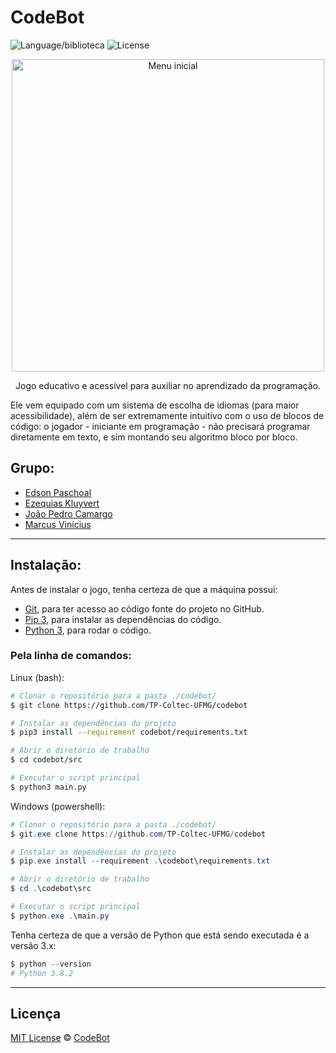 # CodeBot
![Language/biblioteca](https://img.shields.io/badge/Python-pygames-orange)
![License](https://img.shields.io/badge/License-MIT-blue)

<p align="center">
  <img src="https://github.com/TP-Coltec-UFMG/codebot/blob/release-01/wiki-imgs/menu.png" alt="Menu inicial" width="500">
</p>
<p align="center">Jogo educativo e acessível para auxiliar no aprendizado da programação.</p>

Ele vem equipado com um sistema de escolha de idiomas (para maior acessibilidade), além de ser extremamente intuitivo com o uso de blocos de código: o jogador - iniciante em programação - não precisará programar diretamente em texto, e sim montando seu algoritmo bloco por bloco.

## Grupo:
- [Edson Paschoal](https://github.com/sshEdd1e)
- [Ezequias Kluyvert](https://github.com/UserZeca)
- [João Pedro Camargo](https://github.com/CommonHooman)
- [Marcus Vinícius](https://github.com/MarcusPeixe)

---

## Instalação:

Antes de instalar o jogo, tenha certeza de que a máquina possui:
- [Git](https://git-scm.com/), para ter acesso ao código fonte do projeto no GitHub.
- [Pip 3](https://pypi.org/project/pip/), para instalar as dependências do código.
- [Python 3](https://www.python.org/), para rodar o código.

### Pela linha de comandos:

Linux (bash):
```bash
# Clonar o repositório para a pasta ./codebot/
$ git clone https://github.com/TP-Coltec-UFMG/codebot

# Instalar as dependências do projeto
$ pip3 install --requirement codebot/requirements.txt

# Abrir o diretório de trabalho
$ cd codebot/src

# Executar o script principal
$ python3 main.py
```

Windows (powershell):
```powershell
# Clonar o repositório para a pasta ./codebot/
$ git.exe clone https://github.com/TP-Coltec-UFMG/codebot

# Instalar as dependências do projeto
$ pip.exe install --requirement .\codebot\requirements.txt

# Abrir o diretório de trabalho
$ cd .\codebot\src

# Executar o script principal
$ python.exe .\main.py
```

Tenha certeza de que a versão de Python que está sendo executada é a versão 3.x:
```powershell
$ python --version
# Python 3.8.2
```

---
## Licença
[MIT License](./LICENSE) © [CodeBot](https://github.com/TP-Coltec-UFMG/CodeBot)
